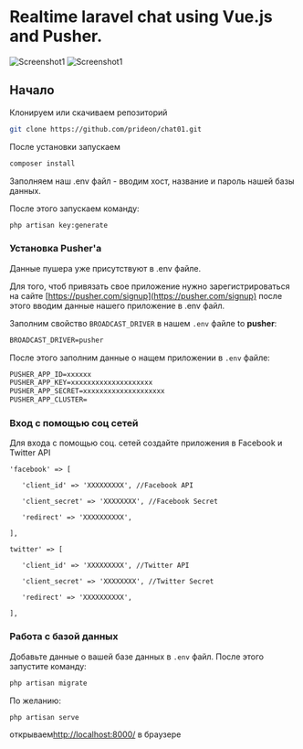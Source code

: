 # Realtime laravel chat using Vue.js and Pusher.

![Screenshot1](https://image.ibb.co/gi8Nvc/img01.png)
![Screenshot1](https://image.ibb.co/bKR9ac/img2.png)



## Начало

Клонируем или скачиваем репозиторий


```bash
git clone https://github.com/prideon/chat01.git
```

После установки запускаем 

```bash
composer install
```

Заполняем наш .env файл - вводим хост, название и пароль нашей базы данных.

После этого запускаем команду:

```bash
php artisan key:generate
```

### Установка Pusher'a


Данные пушера уже присутствуют в .env файле.

Для того, чтоб привязать свое приложение нужно зарегистрироваться на сайте [https://pusher.com/signup](https://pusher.com/signup) после этого вводим данные нашего приложение в .env файл.

Заполним свойство `BROADCAST_DRIVER` в нашем `.env` файле to **pusher**:

```txt
BROADCAST_DRIVER=pusher
```

После этого заполним данные о нащем приложении в `.env` файле:

```txt
PUSHER_APP_ID=xxxxxx
PUSHER_APP_KEY=xxxxxxxxxxxxxxxxxxxx
PUSHER_APP_SECRET=xxxxxxxxxxxxxxxxxxxx
PUSHER_APP_CLUSTER=
```

### Вход с помощью соц сетей

Для входа с помощью соц. сетей создайте приложения в Facebook и Twitter API

```
'facebook' => [
 
   'client_id' => 'XXXXXXXXX', //Facebook API
 
   'client_secret' => 'XXXXXXXX', //Facebook Secret
 
   'redirect' => 'XXXXXXXXXX',
 
],

twitter' => [
 
   'client_id' => 'XXXXXXXXX', //Twitter API
 
   'client_secret' => 'XXXXXXXX', //Twitter Secret
 
   'redirect' => 'XXXXXXXXXX',
 
],

```

### Работа с базой данных

Добавьте данные о вашей базе данных в `.env` файл. После этого запустите команду:

```bash
php artisan migrate
```

По желанию:

```bash
php artisan serve
```
открываем[http://localhost:8000/](http://localhost:8000/) в браузере
